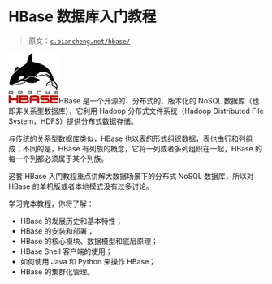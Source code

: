 # HBase 数据库入门教程

> 原文：[`c.biancheng.net/hbase/`](http://c.biancheng.net/hbase/)

![HBase 数据库教程](img/1349ab70c13e166d1a91f9b9e9086009.png)HBase 是一个开源的、分布式的、版本化的 NoSQL 数据库（也即非关系型数据库），它利用 Hadoop 分布式文件系统（Hadoop Distributed File System，HDFS）提供分布式数据存储。

与传统的关系型数据库类似，HBase 也以表的形式组织数据，表也由行和列组成；不同的是，HBase 有列族的概念，它将一列或者多列组织在一起，HBase 的每一个列都必须属于某个列族。

这套 HBase 入门教程重点讲解大数据场景下的分布式 NoSQL 数据库，所以对 HBase 的单机版或者本地模式没有过多讨论。

学习完本教程，你将了解：

*   HBase 的发展历史和基本特性；
*   HBase 的安装和部署；
*   HBase 的核心模块、数据模型和底层原理；
*   HBase Shell 客户端的使用；
*   如何使用 Java 和 Python 来操作 HBase；
*   HBase 的集群化管理。